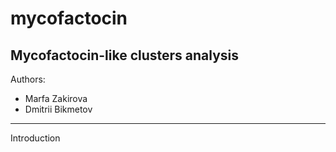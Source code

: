 # mycofactocin
Mycofactocin-like clusters analysis 
---
Authors:
* Marfa Zakirova
* Dmitrii Bikmetov
---
Introduction
